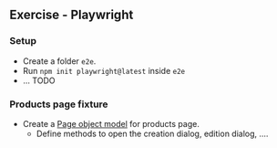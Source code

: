 ## Exercise - Playwright

### Setup

- Create a folder `e2e`.
- Run `npm init playwright@latest` inside `e2e`
- ... TODO

### Products page fixture

- Create a [Page object model](https://playwright.dev/docs/pom) for products page.
  - Define methods to open the creation dialog, edition dialog, ....
  
